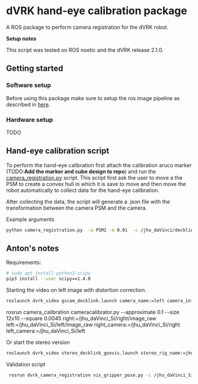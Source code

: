# dVRK hand-eye calibration package

A ROS package to perform camera registration for the dVRK robot.

**Setup notes**

This script was tested on ROS noetic and the dVRK release 2.1.0.

## Getting started

### Software setup
Before using this package make sure to setup the ros image pipeline as described in [here](docs/ros1_image_pipeline_setup.md). 

### Hardware setup
TODO


## Hand-eye calibration script

To perform the hand-eye calibration first attach the calibration aruco marker (TODO:**Add the marker and cube design to repo**) and run the [camera_registration.py](./camera_registration.py) script. This script first ask the user to move a the PSM to create a convex hull in which it is save to move and then move the robot automatically to collect data for the hand-eye calibration. 

After collecting the data, the script will generate a .json file with the transformation between the camera PSM and the camera.

Example arguments
```bash
python camera_registration.py  -a PSM2 -m 0.01  -c /jhu_daVinci/decklink/left/image_rect_color  -t /jhu_daVinci/decklink/left/camera_info
```

## Anton's notes

Requirements:
```bash
# sudo apt install python3-scipy
pip3 install --user scipy==1.4.0
```

Starting the video on left image with distortion correction.
```bash
roslaunch dvrk_video gscam_decklink.launch camera_name:=left camera_info_url:=package://jhu_daVinci_Si/calibrations/left.yaml mono_proc:=True
```

rosrun camera_calibration cameracalibrator.py --approximate 0.1 --size 12x10 --square 0.0045 right:=/jhu_daVinci_Si/right/image_raw left:=/jhu_daVinci_Si/left/image_raw right_camera:=/jhu_daVinci_Si/right left_camera:=/jhu_daVinci_Si/left

Or start the stereo version
```bash
roslaunch dvrk_video stereo_decklink_goovis.launch stereo_rig_name:=jhu_daVinci_Si stereo_proc:=True
```

Validation script
```bash
 rosrun dvrk_camera_registration vis_gripper_pose.py -c /jhu_daVinci_Si/left/image_rect_color -t /jhu_daVinci_Si/left/camera_info -h PSM2_registration.json
```

